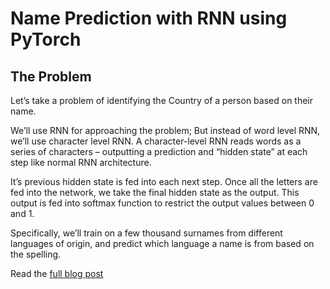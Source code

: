 # Name Prediction with RNN using PyTorch

## The Problem

Let’s take a problem of identifying the Country of a person based on their name.

We’ll use RNN for approaching the problem; But instead of word level RNN, we’ll use character level RNN. A character-level RNN reads words as a series of characters – outputting a prediction and “hidden state” at each step like normal RNN architecture.

It’s previous hidden state is fed into each next step. Once all the letters are fed into the network, we take the final hidden state as the output. This output is fed into softmax function to restrict the output values between 0 and 1.

Specifically, we’ll train on a few thousand surnames from different languages of origin, and predict which language a name is from based on the spelling. 

Read the <a href="http://sushtend.com/machine-learning/name-prediction-with-rnn-using-pytorch-part-i/">full blog post</a>
